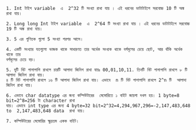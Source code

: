 	1. Int টাইপ variable  এ  2^32 টি সংখ্যা রাখা যায় । এই ধরনের ডাটাটাইপে সরবোচ্চ 10 টি অঙ্ক রাখা যায়।
	
	2. Long long Int টাইপ variable  এ  2^64 টি সংখ্যা রাখা যায় । এই ধরনের ডাটাটাইপে সরবোচ্চ 19 টি অঙ্ক রাখা যায়।
	
	3. 5 এর গুণিতক গুলো 5 সংখ্যা পরপর আসে।
	
	4. একটি সংখ্যার যতগুলো ভাজক থাকে সাধারণত তার অর্ধেক সংখ্যক থাকে বর্গমূলের চেয়ে ছোট, আর বাঁকি অর্ধেক থাকে তার 
	বর্গমূলের চেয়ে বড়। 
	
	5. দুটি বিট পাশাপাশি রাখলে চারটি আলাদা জিনিশ রাখা যায়ঃ 00,01,10,11. তিনটি বিট পাশাপাশি রাখলে ৮ টি আলাদা জিনিশ রাখা যায়।
	৪ টি বিট পাশাপাশি রাখলে ১৬ টি আলাদা জিনিশ রাখা যায়। এভাবে  n টি বিট পাশাপাশি রাখলে 2^n টি  আলাদা জিনিশ রাখা যায়। 
	
	6. এভাবে char datatype এর জন্য কম্পিউটারের  মেমোরিতে ১ বাইট জায়গা দখল হয়। 1 byte=8 bit=2^8=256 টা character রাখা
	যায়। এভাবে int type এর জন্য 4 byte=32 bit=2^32=4,294,967,296=-2,147,483,648 to  2,147,483,648 data  রাখা যায়।
	
	7. কম্পিউটারের মেমোরির ক্ষুদ্রতম একক বাইট।
